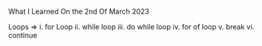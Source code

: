 What I Learned On the 2nd Of March 2023


Loops =>
i. for Loop
ii. while loop
iii. do while loop
iv. for of loop
v. break
vi. continue